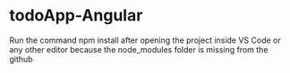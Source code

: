# todoApp-Angular

Run the command npm install after opening the project inside VS Code or any other editor because the node_modules folder is missing from the github
